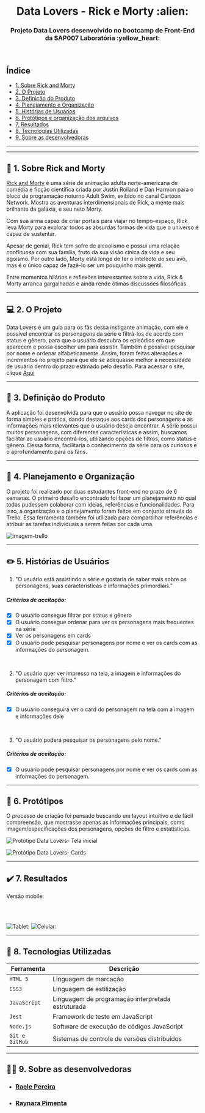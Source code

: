 <h1 align="center">Data Lovers - Rick e Morty :alien:</h1>
<h3 align="center"> Projeto Data Lovers desenvolvido no bootcamp de Front-End da SAP007 Laboratória :yellow_heart:</h3><br>

## Índice

- [1. Sobre Rick and Morty](#gun-sobre-rick-and-morty) 
- [2. O Projeto](#computer-o-projeto) 
- [3. Definição do Produto](#dart-definição-do-produto) 
- [4. Planejamento e Organização](#memo-planejamento-e-organização) 
- [5. Histórias de Usuários](#pencil2-histórias-de-usuários) 
- [6. Protótipos e organização dos arquivos](#art-protótipos) 
- [7. Resultados](#%EF%B8%8F-resultados) 
- [8. Tecnologias Utilizadas](#robot-8-tecnologias-utilizadas)
- [9. Sobre as desenvolvedoras](#woman_technologist-sobre-as-desenvolvedoras) 
---

---
## :gun: 1. Sobre Rick and Morty

[Rick and Morty](https://pt.wikipedia.org/wiki/Rick_and_Morty) é uma série de animação adulta norte-americana de comédia e ficção científica criada por Justin Roiland e Dan Harmon para o bloco de programação noturno Adult Swim, exibido no canal Cartoon Network. Mostra as aventuras interdimensionais de Rick, a mente mais brilhante da galáxia, e seu neto Morty.

Com sua arma capaz de criar portais para viajar no tempo-espaço, Rick leva Morty para explorar todos as absurdas formas de vida que o universo é capaz de sustentar. 

Apesar de genial, Rick tem sofre de alcoolismo e possui uma relação conflituosa com sua família, fruto da sua visão cínica da vida e seu egoísmo. Por outro lado, Morty está longe de ter o intelecto do seu avô, mas é o único capaz de fazê-lo ser um pouquinho mais gentil.

Entre momentos hilários e reflexões interessantes sobre a vida, Rick & Morty arranca gargalhadas e ainda rende ótimas discussões filosóficas.

---

## :computer: 2. O Projeto

Data Lovers é um guia para os fãs dessa instigante animação, com ele é possível encontrar os personagens da série e filtrá-los de acordo com status e gênero, para que o usuário descubra os episódios em que aparecem e possa escolher um para assistir. Também é possível pesquisar por nome e ordenar alfabeticamente.
Assim, foram feitas alterações e incrementos no projeto para que ele se adequasse melhor à necessidade de usuário dentro do prazo estimado pelo desafio.
Para acessar o site, clique [Aqui](https://raelepereira.github.io/SAP007-data-lovers/)


---

## :dart: 3. Definição do Produto

A aplicação foi desenvolvida para que o usuário possa navegar no site de forma simples e prática, dando destaque aos cards dos personagens e as informações mais relevantes que o usuário deseja encontrar.
A série possui muitos personagens, com diferentes características e assim, buscamos facilitar ao usuário encontrá-los, utilizando opções de filtros, como status e gênero.
Dessa forma, facilitaria o conhecimento da série para os curiosos e o aprofundamento para os fãns.

---

## :memo: 4. Planejamento e Organização

O projeto foi realizado por duas estudantes front-end no prazo de 6 semanas. O primeiro desafio encontrado foi fazer um planejamento no qual todas pudessem colaborar com ideias, referências e funcionalidades. Para isso, a organização e o planejamento foram feitos em conjunto através do Trello. Essa ferramenta também foi utilizada para compartilhar referências e atribuir as tarefas individuais a serem feitas por cada uma.

![imagem-trello](https://user-images.githubusercontent.com/95094504/173383523-553b383d-0537-401f-a648-dc56c8dc564c.png)

---

## :pencil2: 5. Histórias de Usuários

1) "O usuário está assistindo a série e gostaria de saber mais sobre os personagens, suas características e informações primordiais."

##### Critérios de aceitação:

- [x] O usuário consegue filtrar por status e gênero
- [x] O usuário consegue ordenar para ver os personagens mais frequentes na série
- [x] Ver os personagens em cards
- [x] O usuário pode pesquisar personagens por nome e ver os cards com as informações do personagem.

<br>

2) "O usuário quer ver impresso na tela, a imagem e informações do personagem com filtro."

##### Critérios de aceitação:

- [x] O usuário conseguirá ver o card do personagem na tela com a imagem e informações dele

<br>

3) "O usuário poderá pesquisar os personagens pelo nome."

##### Critérios de aceitação:

- [x] O usuário pode pesquisar personagens por nome e ver os cards com as informações do personagem.

---

## :art: 6. Protótipos

O processo de criação foi pensado buscando um layout intuitivo e de fácil compreensão, que mostrasse apenas as informações principais, como imagem/especificações dos personagens, opções de filtro e estatísticas.

![Protótipo Data Lovers- Tela inicial](https://user-images.githubusercontent.com/95094504/173384321-e2f9029a-4cfd-4c19-8c65-5b3efd060592.png)

![Protótipo Data Lovers- Cards](https://user-images.githubusercontent.com/95094504/173384117-6df108bd-5ac5-4b0b-828b-16523a745017.png)

---
## ✔️ 7. Resultados

Versão mobile:

<br><br>

![Tablet:](https://user-images.githubusercontent.com/95094504/173384595-b906b2b7-4c4b-4fcb-98db-4dec1473e8b3.jpeg)
![Celular:](https://user-images.githubusercontent.com/95094504/173384648-80a83a64-6f4c-4768-aba2-baa0560df5ae.jpeg)

---
## :robot: 8. Tecnologias Utilizadas

| Ferramenta | Descrição |
| --- | --- |
| `HTML 5` | Linguagem de marcação |
| `CSS3` | Linguagem de estilização |
| `JavaScript` |  Linguagem de programação interpretada estruturada|
| `Jest` | Framework de teste em JavaScript|
| `Node.js` | Software de execução de códigos JavaScript|
| `Git e GitHub` | Sistemas de controle de versões distribuídos|

---

## :woman_technologist: 9. Sobre as desenvolvedoras

* ### [Raele Pereira](https://www.linkedin.com/in/raele-pereira-59b804201/)

* ### [Raynara Pimenta](https://www.linkedin.com/in/raynara-pimenta-308b2514b/)
